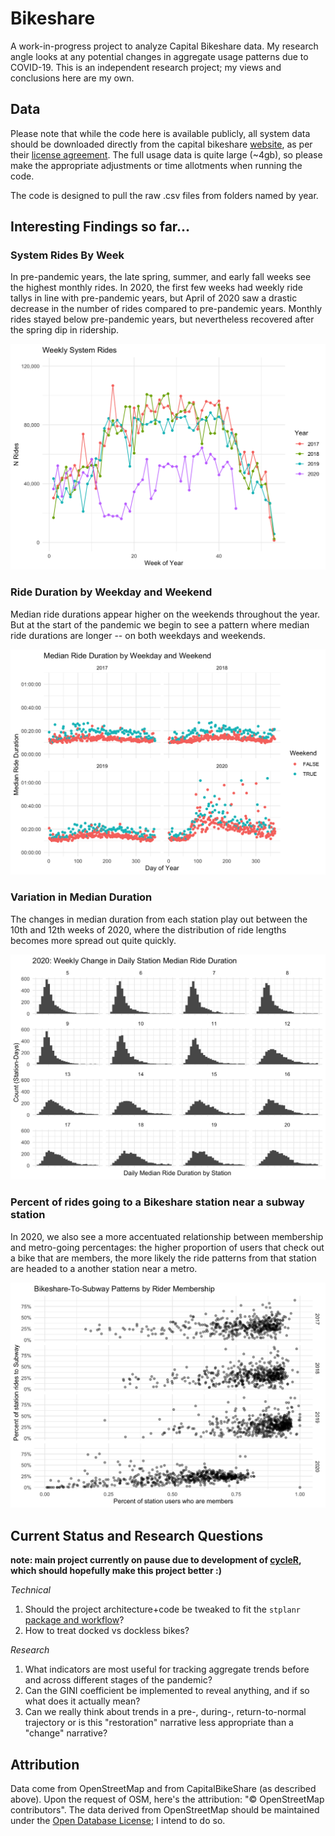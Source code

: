 # Bikeshare

A work-in-progress project to analyze Capital Bikeshare data. My research angle looks at any potential changes in aggregate usage patterns due to COVID-19. This is an independent research project; my views and conclusions here are my own.

## Data
Please note that while the code here is available publicly, all system data should be downloaded directly from the capital bikeshare [website](https://www.capitalbikeshare.com/system-data), as per their [license agreement](https://www.capitalbikeshare.com/data-license-agreement). The full usage data is quite large (~4gb), so please make the appropriate adjustments or time allotments when running the code.

The code is designed to pull the raw .csv files from folders named by year. 

## Interesting Findings so far...

### System Rides By Week
In pre-pandemic years, the late spring, summer, and early fall weeks see the highest monthly rides. In 2020, the first few weeks had weekly ride tallys in line with pre-pandemic years, but April of 2020 saw a drastic decrease in the number of rides compared to pre-pandemic years. Monthly rides stayed below pre-pandemic years, but nevertheless recovered after the spring dip in ridership.

![system-rides](visuals/png/rides_by_week.png)

### Ride Duration by Weekday and Weekend
Median ride durations appear higher on the weekends throughout the year. But at the start of the pandemic we begin to see a pattern where median ride durations are longer -- on both weekdays and weekends.

![dur-weekend](visuals/png/dur_weekend.png)

### Variation in Median Duration
The changes in median duration from each station play out between the 10th and 12th weeks of 2020, where the distribution of ride lengths becomes more spread out quite quickly.

![weekly-station-dur](visuals/png/weekly_station_dur.png)

### Percent of rides going to a Bikeshare station near a subway station
In 2020, we also see a more accentuated relationship between membership and metro-going percentages: the higher proportion of users that check out a bike that are members, the more likely the ride patterns from that station are headed to a another station near a metro.

![station-member-pct](visuals/png/station_member_pct.png)


## Current Status and Research Questions
__note: main project currently on pause due to development of [cycleR](https://github.com/buscandoaverroes/cycleR), which should hopefully make this project better :)__ 

_Technical_
1. Should the project architecture+code be tweaked to fit the `stplanr` [package and workflow](https://github.com/ropensci/stplanr)?
2. How to treat docked vs dockless bikes?

_Research_
1. What indicators are most useful for tracking aggregate trends before and across different stages of the pandemic?
2. Can the GINI coefficient be implemented to reveal anything, and if so what does it actually mean?
3. Can we really think about trends in a pre-, during-, return-to-normal trajectory or is this "restoration" narrative less appropriate than a "change" narrative?

## Attribution

Data come from OpenStreetMap and from CapitalBikeShare (as described above). Upon the request of OSM, here's the attribution:  "© OpenStreetMap contributors". The data derived from OpenStreetMap should be maintained under the [Open Database License](www.opendatacommons.org/licenses/odbl); I intend to do so. 
